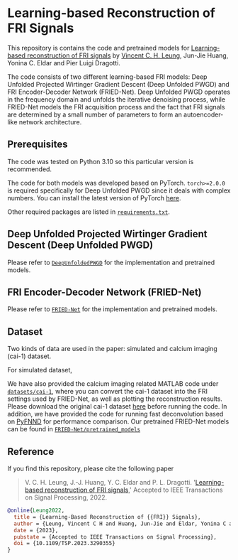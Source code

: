 # Learning-based Reconstruction of FRI Signals
This repository is contains the code and pretrained models for [Learning-based reconstruction of FRI signals](https://arxiv.org/abs/2212.08758) by [Vincent C. H. Leung](https://www.imperial.ac.uk/people/chi.leung14), Jun-Jie Huang, Yonina C. Eldar and Pier Luigi Dragotti. 

The code consists of two different learning-based FRI models: Deep Unfolded Projected Wirtinger Gradient Descent (Deep Unfolded PWGD) and FRI Encoder-Decoder Network (FRIED-Net). Deep Unfolded PWGD operates in the frequency domain and unfolds the iterative denoising process, while FRIED-Net models the FRI acquisition process and the fact that FRI signals are determined by a small number of parameters to form an autoencoder-like network architecture. 

## Prerequisites
The code was tested on Python 3.10 so this particular version is recommended. 

The code for both models was developed based on PyTorch. `torch>=2.0.0` is required specifically for Deep Unfolded PWGD since it deals with complex numbers. You can install the latest version of PyTorch [here](https://pytorch.org/get-started/locally/).

Other required packages are listed in [`requirements.txt`](requirements.txt).

## Deep Unfolded Projected Wirtinger Gradient Descent (Deep Unfolded PWGD)
Please refer to [`DeepUnfoldedPWGD`](DeepUnfoldedPWGD) for the implementation and pretrained models. 

## FRI Encoder-Decoder Network (FRIED-Net)
Please refer to [`FRIED-Net`](FRIED-Net) for the implementation and pretrained models.

## Dataset
Two kinds of data are used in the paper: simulated and calcium imaging (cai-1) dataset.

For simulated dataset, 

We have also provided the calcium imaging related MATLAB code under [`datasets/cai-1`](datasets/cai-1), where you can convert the cai-1 dataset into the FRI settings used by FRIED-Net, as well as plotting the reconstruction results. Please download the original cai-1 dataset [here](https://crcns.org/data-sets/methods/cai-1) before running the code. In addition, we have provided the code for running fast deconvolution based on [PyFNND](https://github.com/alimuldal/PyFNND) for performance comparison. Our pretrained FRIED-Net models can be found in [`FRIED-Net/pretrained_models`](FRIED-Net/pretrained_models)

## Reference
If you find this repository, please cite the following paper

>V. C. H. Leung, J.-J. Huang, Y. C. Eldar and P. L. Dragotti. '[Learning-based
reconstruction of FRI signals](https://arxiv.org/abs/2212.08758),' Accepted to IEEE Transactions on Signal Processing, 2022.

```bibtex
@online{Leung2022,
  title = {Learning-Based Reconstruction of {{FRI}} Signals},
  author = {Leung, Vincent C H and Huang, Jun-Jie and Eldar, Yonina C and Dragotti, Pier Luigi},
  date = {2023},
  pubstate = {Accepted to IEEE Transactions on Signal Processing},
  doi = {10.1109/TSP.2023.3290355}
}
```